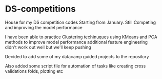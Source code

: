 # DS-competitions
House for my DS competition codes Starting from January. Still Competing and improving the model performance

I have been able to practice Clustering techinuques using KMeans and PCA methods to improve model performance
additional feature engineering didn't work out well but we'll keep pushing 

Decided to add some of my datacamp guided projects to the repository

Also added some script file for automation of tasks like creating cross validations folds, plotting etc 
